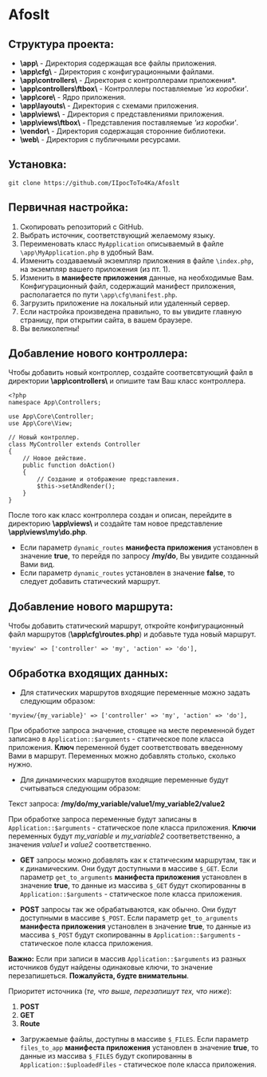 # Afoslt

## Структура проекта:
+ **\app\\** - Директория содержащая все файлы приложения.
+ **\app\cfg\\** - Директория с конфигурационными файлами.
+ **\app\controllers\\** - Директория с контроллерами приложения*.
+ **\app\controllers\ftbox\\** - Контроллеры поставляемые *'из коробки'*.
+ **\app\core\\** - Ядро приложения.
+ **\app\layouts\\** - Директория с схемами приложения.
+ **\app\views\\** - Директория с представлениями приложения.
+ **\app\views\ftbox\\** - Представления поставляемые *'из коробки'*.
+ **\vendor\\** - Директория содержащая сторонние библиотеки.
+ **\web\\** - Директория с публичными ресурсами.

## Установка:

```
git clone https://github.com/IIpocToTo4Ka/Afoslt
```

## Первичная настройка:

1. Скопировать репозиторий с GitHub.
2. Выбрать источник, соответствующий желаемому языку.
3. Переименовать класс `MyApplication` описываемый в файле `\app\MyApplication.php` в удобный Вам.
4. Изменить создаваемый экземпляр приложения в файле `\index.php`, на экземпляр вашего приложения (из пт. 1).
5. Изменить в **манифесте приложения** данные, на необходимые Вам. Конфигурационный файл, содержащий манифест приложения, располагается по пути `\app\cfg\manifest.php`.
6. Загрузить приложение на локальный или удаленный сервер.
7. Если настройка произведена правильно, то вы увидите главную страницу, при открытии сайта, в вашем браузере.
8. Вы великолепны!

## Добавление нового контроллера:
Чтобы добавить новый контроллер, создайте соответсвтующий файл в директории **\app\controllers\\** и опишите там Ваш класс контроллера.

```
<?php
namespace App\Controllers;

use App\Core\Controller;
use App\Core\View;

// Новый контроллер.
class MyController extends Controller
{
    // Новое действие.
    public function doAction()
    {
        // Создание и отображение представления.
        $this->setAndRender();
    }
}
```
После того как класс контроллера создан и описан, перейдите в директорию **\app\views\\** и создайте там новое представление **\app\views\my\do.php**.
+ Если параметр `dynamic_routes` **манифеста приложения** установлен в значение **true**, то перейдя по запросу **/my/do**, Вы увидите созданный Вами вид.
+ Если параметр `dynamic_routes` установлен в значение **false**, то следует добавить статический маршрут.

## Добавление нового маршрута:

Чтобы добавить статический маршрут, откройте конфигурационный файл маршрутов (**\app\cfg\routes.php**) и добавьте туда новый маршрут.
```
'myview' => ['controller' => 'my', 'action' => 'do'], 
```

## Обработка входящих данных:

+ Для статических маршрутов входящие переменные можно задать следующим образом:

```
'myview/{my_variable}' => ['controller' => 'my', 'action' => 'do'], 
```
При обработке запроса значение, стоящее на месте переменной будет записано в `Application::$arguments` - статическое поле класса приложения. **Ключ** переменной будет соответствовать введенному Вами в маршрут.
Переменных можно добавлять столько, сколько нужно.

+ Для динамических маршрутов входящие переменные будут считываться следующим образом:

Текст запроса: **/my/do/my_variable/value1/my_variable2/value2**

При обработке запроса переменные будут записаны в `Application::$arguments` - статическое поле класса приложения. **Ключи** переменных будут *my_variable* и *my_variable2* соответветственно, а значения *value1* и *value2* соответственно.

+ **GET** запросы можно добавлять как к статическим маршрутам, так и к динамическим. Они будут доступными в массиве `$_GET`. Если параметр `get_to_arguments` **манифеста приложения** установлен в значение **true**, то данные из массива `$_GET` будут скопированны в `Application::$arguments` - статическое поле класса приложения.

+ **POST** запросы так же обрабатываются, как обычно. Они будут доступными в массиве `$_POST`. Если параметр `get_to_arguments` **манифеста приложения** установлен в значение **true**, то данные из массива `$_POST` будут скопированны в `Application::$arguments` - статическое поле класса приложения.

**Важно:** Если при записи в массив `Application::$arguments` из разных источников будут найдены одинаковые ключи, то значение перезапишеться. **Пожалуйста, будте внимательны**.

Приоритет источника (*те, что выше, перезапишут тех, что ниже*):
1. **POST**
1. **GET**
1. **Route**

+ Загружаемые файлы, доступны в массиве `$_FILES`. Если параметр `files_to_app` **манифеста приложения** установлен в значение **true**, то данные из массива `$_FILES` будут скопированны в `Application::$uploadedFiles` - статическое поле класса приложения.